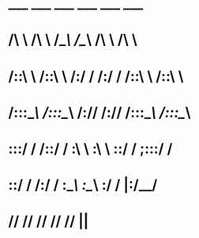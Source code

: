 #     ___       ___       ___       ___       ___       ___   
#    /\  \     /\  \     /\__\     /\__\     /\  \     /\  \  
#   /::\  \   /::\  \   /:/  /    /:/  /    /::\  \   /::\  \ 
#  /::\:\__\ /::\:\__\ /:/__/    /:/__/    /::\:\__\ /::\:\__\
#  \:\::/  / \/\::/  / \:\  \    \:\  \    \:\:\/  / \;:::/  /
#   \::/  /    /:/  /   \:\__\    \:\__\    \:\/  /   |:\/__/ 
#    \/__/     \/__/     \/__/     \/__/     \/__/     \|__|  
